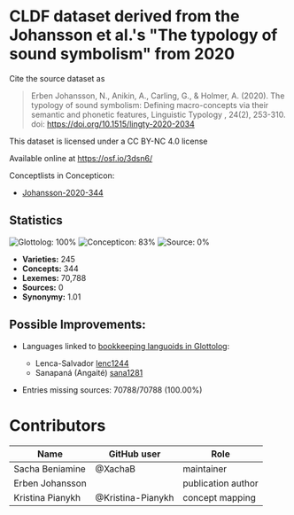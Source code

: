 # CLDF dataset derived from the Johansson et al.'s "The typology of sound symbolism" from 2020 

Cite the source dataset as

> Erben Johansson, N., Anikin, A., Carling, G., & Holmer, A. (2020). The typology of sound symbolism: Defining macro-concepts via their semantic and phonetic features, Linguistic Typology , 24(2), 253-310. doi: https://doi.org/10.1515/lingty-2020-2034

This dataset is licensed under a CC BY-NC 4.0 license

Available online at https://osf.io/3dsn6/


Conceptlists in Concepticon:
- [Johansson-2020-344](https://concepticon.clld.org/contributions/Johansson-2020-344)
## Statistics


![Glottolog: 100%](https://img.shields.io/badge/Glottolog-100%25-brightgreen.svg "Glottolog: 100%")
![Concepticon: 83%](https://img.shields.io/badge/Concepticon-83%25-yellowgreen.svg "Concepticon: 83%")
![Source: 0%](https://img.shields.io/badge/Source-0%25-red.svg "Source: 0%")

- **Varieties:** 245
- **Concepts:** 344
- **Lexemes:** 70,788
- **Sources:** 0
- **Synonymy:** 1.01

## Possible Improvements:

- Languages linked to [bookkeeping languoids in Glottolog](http://glottolog.org/glottolog/glottologinformation#bookkeepinglanguoids):
  - Lenca-Salvador [lenc1244](http://glottolog.org/resource/languoid/id/lenc1244)
  - Sanapaná (Angaité) [sana1281](http://glottolog.org/resource/languoid/id/sana1281)


- Entries missing sources: 70788/70788 (100.00%)

# Contributors

Name | GitHub user | Role
--- | --- | ---
Sacha Beniamine | @XachaB | maintainer | Author, Patron
Erben Johansson | | publication author | Author
Kristina Pianykh | @Kristina-Pianykh | concept mapping | Author


